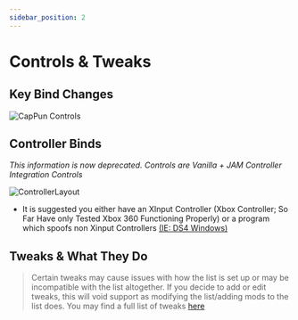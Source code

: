 ```yaml
---
sidebar_position: 2
---
```


# Controls & Tweaks

## **Key Bind Changes**

![CapPun Controls](https://github.com/TheMrNewVegas/TheMrNewVegas.github.io/assets/112358568/38e5c68d-a34a-4508-a7a4-e95989da22f4)

## **Controller Binds**

*This information is now deprecated. Controls are Vanilla + JAM Controller Integration Controls*

![ControllerLayout](https://user-images.githubusercontent.com/112358568/224410713-5dd8fad3-e38e-4343-b1cf-c5d4354ba5d3.png)

 - It is suggested you either have an XInput Controller (Xbox Controller; So Far Have only Tested Xbox 360 Functioning Properly) or a program which spoofs non Xinput Controllers [(IE: DS4 Windows)](https://ds4-windows.com)



## **Tweaks & What They Do**

> Certain tweaks may cause issues with how the list is set up or may be incompatible with the list altogether. If you decide to add or edit tweaks, this will void support as modifying the list/adding mods to the list does. You may find a full list of tweaks [here](https://www.nexusmods.com/newvegas/mods/66347?tab=description)
